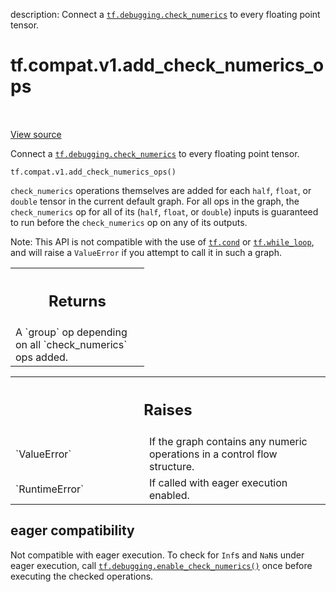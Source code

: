 description: Connect a <a href="../../../tf/debugging/check_numerics.md"><code>tf.debugging.check_numerics</code></a> to every floating point tensor.

<div itemscope itemtype="http://developers.google.com/ReferenceObject">
<meta itemprop="name" content="tf.compat.v1.add_check_numerics_ops" />
<meta itemprop="path" content="Stable" />
</div>

# tf.compat.v1.add_check_numerics_ops

<!-- Insert buttons and diff -->

<table class="tfo-notebook-buttons tfo-api nocontent" align="left">

</table>

<a target="_blank" class="external" href="/code/stable/tensorflow/python/ops/numerics.py">View source</a>



Connect a <a href="../../../tf/debugging/check_numerics.md"><code>tf.debugging.check_numerics</code></a> to every floating point tensor.


<pre class="devsite-click-to-copy prettyprint lang-py tfo-signature-link">
<code>tf.compat.v1.add_check_numerics_ops()
</code></pre>



<!-- Placeholder for "Used in" -->

`check_numerics` operations themselves are added for each `half`, `float`,
or `double` tensor in the current default graph. For all ops in the graph, the
`check_numerics` op for all of its (`half`, `float`, or `double`) inputs
is guaranteed to run before the `check_numerics` op on any of its outputs.

Note: This API is not compatible with the use of <a href="../../../tf/cond.md"><code>tf.cond</code></a> or
<a href="../../../tf/while_loop.md"><code>tf.while_loop</code></a>, and will raise a `ValueError` if you attempt to call it
in such a graph.

<!-- Tabular view -->
 <table class="responsive fixed orange">
<colgroup><col width="214px"><col></colgroup>
<tr><th colspan="2"><h2 class="add-link">Returns</h2></th></tr>
<tr class="alt">
<td colspan="2">
A `group` op depending on all `check_numerics` ops added.
</td>
</tr>

</table>



<!-- Tabular view -->
 <table class="responsive fixed orange">
<colgroup><col width="214px"><col></colgroup>
<tr><th colspan="2"><h2 class="add-link">Raises</h2></th></tr>

<tr>
<td>
`ValueError`<a id="ValueError"></a>
</td>
<td>
If the graph contains any numeric operations in a control flow
structure.
</td>
</tr><tr>
<td>
`RuntimeError`<a id="RuntimeError"></a>
</td>
<td>
If called with eager execution enabled.
</td>
</tr>
</table>




 <section><devsite-expandable expanded>
 <h2 class="showalways">eager compatibility</h2>

Not compatible with eager execution. To check for `Inf`s and `NaN`s under
eager execution, call <a href="../../../tf/debugging/enable_check_numerics.md"><code>tf.debugging.enable_check_numerics()</code></a> once before
executing the checked operations.

 </devsite-expandable></section>

